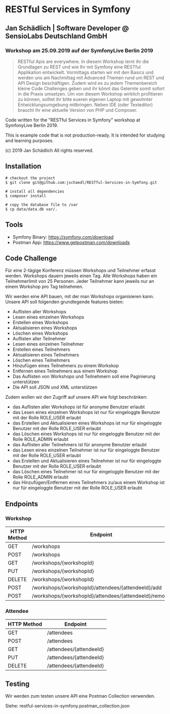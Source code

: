 # RESTful Services in Symfony

## Jan Schädlich | Software Developer @ SensioLabs Deutschland GmbH

### Workshop am 25.09.2019 auf der SymfonyLive Berlin 2019

> RESTful Apis are everywhere. In diesem Workshop lernt ihr die Grundlagen zu REST und wie Ihr mit Symfony eine RESTful Applikation entwickelt. 
> Vormittags starten wir mit den Basics und werden uns am Nachmittag mit Advanced Themen rund um REST und API Design beschäftigen. 
> Zudem wird es zu jedem Themenbereich kleine Code Challenges geben und ihr könnt das Gelernte somit sofort in die Praxis umsetzen. 
> Um von diesem Workshop wirklich profitieren zu können, solltet ihr bitte eueren eigenen Laptop mit gewohnter Entwicklungsumgebung mitbringen. 
> Neben IDE (oder Texteditor) braucht ihr eine aktuelle Version von PHP und Composer.

Code written for the "RESTful Services in Symfony" workshop at SymfonyLive Berlin 2019.

This is example code that is not production-ready. It is intended for studying and learning purposes.

(c) 2019 Jan Schädlich All rights reserved.

## Installation

    # checkout the project
    $ git clone git@github.com:jschaedl/RESTful-Services-in-Symfony.git

    # install all dependencies
    $ composer install
    
    # copy the database file to /var
    $ cp data/data.db var/.
   
## Tools

- Symfony Binary: https://symfony.com/download
- Postman App: https://www.getpostman.com/downloads
  
## Code Challenge

Für eine 2-tägige Konferenz müssen Workshops und Teilnehmer erfasst werden.
Workshops dauern jeweils einen Tag. 
Alle Workshops haben ein Teilnehmerlimit von 25 Personen. 
Jeder Teilnehmer kann jeweils nur an einem Workshop pro Tag teilnehmen. 

Wir werden eine API bauen, mit der man Workshops organisieren kann.
Unsere API soll folgenden grundlegende features bieten:

- Auflisten aller Workshops
- Lesen eines einzelnen Workshops
- Erstellen eines Workshops
- Aktualisieren eines Workshops
- Löschen eines Workshops
- Auflisten aller Teilnehmer
- Lesen eines einzelnen Teilnehmer
- Erstellen eines Teilnehmers
- Aktualisieren eines Teilnehmers
- Löschen eines Teilnehmers
- Hinzufügen eines Teilnehmers zu einem Workskop
- Entfernen eines Teilnehmers aus einem Workshop
- Das Auflisten von Workshops und Teilnehmern soll eine Paginierung unterstützen 
- Die API soll JSON und XML unterstützen

Zudem wollen wir den Zugriff auf unsere API wie folgt beschränken:

- das Auflisten aller Workshops ist für anonyme Benutzer erlaubt
- das Lesen eines einzelnen Workshops ist nur für eingeloggte Benutzer mit der Rolle ROLE_USER erlaubt
- das Erstellen und Aktualisieren eines Workshops ist nur für eingeloggte Benutzer mit der Rolle ROLE_USER erlaubt
- das Löschen eines Workshops ist nur für eingeloggte Benutzer mit der Rolle ROLE_ADMIN erlaubt
- das Auflisten aller Teilnehmers ist für anonyme Benutzer erlaubt
- das Lesen eines einzelnen Teilnehmer ist nur für eingeloggte Benutzer mit der Rolle ROLE_USER erlaubt
- das Erstellen und Aktualisieren eines Teilnehmer ist nur für eingeloggte Benutzer mit der Rolle ROLE_USER erlaubt
- das Löschen eines Teilnehmer ist nur für eingeloggte Benutzer mit der Rolle ROLE_ADMIN erlaubt
- das Hinzufügen/Entfernen eines Teilnehmers zu/aus einem Workshop ist nur für eingeloggte Benutzer mit der Rolle ROLE_USER erlaubt

## Endpoints

### Workshop

HTTP Method | Endpoint
----------- | --------
 GET        | /workshops
 POST       | /workshops
 GET        | /workshops/{workshopId}
 PUT        | /workshops/{workshopId}
 DELETE     | /workshops/{workshopId}
 POST       | /workshops/{workshopId}/attendees/{attendeeId}/add
 POST       | /workshops/{workshopId}/attendees/{attendeeId}/remove

### Attendee

HTTP Method | Endpoint
----------- | --------
 GET        | /attendees
 POST       | /attendees
 GET        | /attendees/{attendeeId}
 PUT        | /attendees/{attendeeId}
 DELETE     | /attendees/{attendeeId}

## Testing

Wir werden zum testen unsere API eine Postman Collection verwenden.

Siehe: restful-services-in-symfony.postman_collection.json